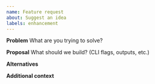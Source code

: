 ```yaml
---
name: Feature request
about: Suggest an idea
labels: enhancement
---
```


**Problem**
What are you trying to solve?

**Proposal**
What should we build? (CLI flags, outputs, etc.)

**Alternatives**

**Additional context**

